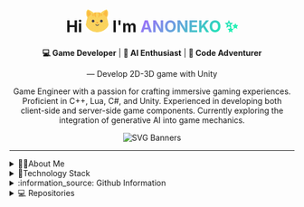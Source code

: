 
<div align="center">
<h1>Hi <img src="./images/hashnodeCat.gif" alt="" width="40">
I'm
<span style="background: -webkit-linear-gradient(135deg, rgb(0, 255, 164), rgb(166, 104, 255)) text; -webkit-text-fill-color: transparent;">ANONEKO ✨</span>
</h1>

**💻 Game Developer** | **🚀 AI Enthusiast** | **🌱 Code Adventurer**

— Develop 2D-3D game with Unity

Game Engineer with a passion for crafting immersive gaming experiences. Proficient in C++, Lua, C#, and Unity. Experienced in developing both client-side and server-side game components. Currently exploring the integration of generative AI into game mechanics.

![SVG Banners](https://svg-banners.vercel.app/api?type=origin&text1=Hi😸I'm%20ANONEKO%20✨&text2=💻%20Game%20Developer%20💖%20Open%20Source&width=800&height=200)

</div>

---

<details>
 <h2 align="center"> 👩‍💻About Me👩‍💻</h2>
 <summary> 👩‍💻About Me</summary>

- 🚀 I'm currently working on a massive multiplayer online game project.
- 🔭 I'm a game engineer at a Taiwanese MMO company,, focused on developing innovative gameplay through the integration of generative AI.
- 🌱 I'm constantly learning about new AI techniques, especially those related to natural language processing, speech synthesis, and image generation.
- 🤔 I'm looking for help with optimizing AI models for real-time applications within game engines.
- 💬 Ask me about game development with Unity, C#, and Lua, server-side development with C++, or my experiences working on a MMO.
- ⚡ Fun fact: I'm a huge fan of Nintendo games, especially Pokémon and Kirby. In my free time, I enjoy creating fan art of Kirby.

![](https://github-profile-trophy.vercel.app/?username=ANONEKO777&theme=juicyfresh&no-frame=true&no-bg=true&margin-w=-13&row1)

 <br>
</details>

<details>
 <h2 align="center"> 💼 Technology Stack 💼</h2>
 <summary> 💼Technology Stack</summary>

![GameDev](https://img.shields.io/badge/GameDev-FEC803?style=for-the-badge)
![C++](https://img.shields.io/badge/C++-00599C?style=for-the-badge&logo=c%2B%2B)
![Lua](https://img.shields.io/badge/Lua-513569?style=for-the-badge&logo=lua)
![C#](https://img.shields.io/badge/C%23-239120?style=for-the-badge&logo=c%23)
![Unity](https://img.shields.io/badge/Unity-464646?style=for-the-badge&logo=unity)

![AI](https://img.shields.io/badge/AI-FEC803?style=for-the-badge)
![PyTorch](https://img.shields.io/badge/PyTorch-%23EE4C2C.svg?style=for-the-badge&logo=PyTorch&logoColor=white)
![ChatGPT](https://img.shields.io/badge/chatGPT-74aa9c?style=for-the-badge&logo=openai&logoColor=white)
![GitHub Copilot](https://img.shields.io/badge/github_copilot-8957E5?style=for-the-badge&logo=github-copilot&logoColor=white)
![Google Gemini](https://img.shields.io/badge/google%20gemini-8E75B2?style=for-the-badge&logo=google%20gemini&logoColor=white)

![TOOL](https://img.shields.io/badge/TOOL-FEC803?style=for-the-badge)
![Visual Studio Code](https://img.shields.io/badge/VS%20Code-0078d7.svg?style=for-the-badge&logo=visual-studio-code&logoColor=white)
![Visual Studio](https://img.shields.io/badge/Visual%20Studio-5C2D91.svg?style=for-the-badge&logo=visual-studio&logoColor=white)
![Git](https://img.shields.io/badge/git-%23F05033.svg?style=for-the-badge&logo=git&logoColor=white)

<div align="center">
	<code><img width="50" src="https://raw.githubusercontent.com/marwin1991/profile-technology-icons/refs/heads/main/icons/c++.png" alt="C++" title="C++"/></code>
	<code><img width="50" src="https://raw.githubusercontent.com/marwin1991/profile-technology-icons/refs/heads/main/icons/unity.png" alt="Unity" title="Unity"/></code>
	<code><img width="50" src="https://raw.githubusercontent.com/marwin1991/profile-technology-icons/refs/heads/main/icons/_net_core.png" alt=".NET Core" title=".NET Core"/></code>
	<code><img width="50" src="https://raw.githubusercontent.com/marwin1991/profile-technology-icons/refs/heads/main/icons/lua.png" alt="Lua" title="Lua"/></code>
	<code><img width="50" src="https://raw.githubusercontent.com/marwin1991/profile-technology-icons/refs/heads/main/icons/python.png" alt="Python" title="Python"/></code>
	<code><img width="50" src="https://raw.githubusercontent.com/marwin1991/profile-technology-icons/refs/heads/main/icons/visual_studio_code.png" alt="Visual Studio Code" title="Visual Studio Code"/></code>
	<code><img width="50" src="https://raw.githubusercontent.com/marwin1991/profile-technology-icons/refs/heads/main/icons/git.png" alt="Git" title="Git"/></code>
	<code><img width="50" src="https://raw.githubusercontent.com/marwin1991/profile-technology-icons/refs/heads/main/icons/github.png" alt="GitHub" title="GitHub"/></code>
	<code><img width="50" src="https://raw.githubusercontent.com/marwin1991/profile-technology-icons/refs/heads/main/icons/gitlab.png" alt="GitLab" title="GitLab"/></code>
</div>

 <br>
</details>

<details>
 <h2 align="center">:information_source: Github Information :information_source:</h2>
<summary> :information_source:	Github Information</summary>

![](http://github-profile-summary-cards.vercel.app/api/cards/profile-details?username=ANONEKO777&theme=nightowl)

![](http://github-profile-summary-cards.vercel.app/api/cards/repos-per-language?username=ANONEKO777&theme=nightowl)
![](http://github-profile-summary-cards.vercel.app/api/cards/most-commit-language?username=ANONEKO777&theme=nightowl)

![](http://github-profile-summary-cards.vercel.app/api/cards/stats?username=ANONEKO777&theme=nightowl)
![](http://github-profile-summary-cards.vercel.app/api/cards/productive-time?username=ANONEKO777&theme=nightowl&utcOffset=8)

![ANONEKO777 github-stats](https://stats.dooboo.io/api/github-stats-advanced?login=ANONEKO777)

<picture decoding="async" loading="lazy">
  <source media="(prefers-color-scheme: light)" srcset="https://pixel-profile.vercel.app/api/github-stats?username=ANONEKO777&theme=summer">
  <source media="(prefers-color-scheme: dark)" srcset="https://pixel-profile.vercel.app/api/github-stats?username=ANONEKO777&screen_effect=true&theme=blue_chill">
  <img alt="github stats" src="https://pixel-profile.vercel.app/api/github-stats?username=ANONEKO777&theme=summer">
</picture>

 <br>
</details>


<details>
 <h2 align="center">💻 My Github Repositories 💻</h2>
 <summary> 💻 Repositories </summary> <br>

<br>
<div width="100%" align="center">
 <a align="right" href="https://github.com/ANONEKO777/sherpa-onnx-vits-fine-tuning-webui" title="Atolye">
  <img align="left"  height="140" src="https://github-readme-stats.vercel.app/api/pin/?username=ANONEKO777&repo=sherpa-onnx-vits-fine-tuning-webui&theme=react&border_color=61dafb&border_radius=10"></a>

  <!-- <a align="right" href="https://github.com/ANONEKO777/sherpa-onnx-vits-fine-tuning-webui" title="CollegeApp-WebApiDotnet7">
    <img align="right" height="140" src="https://github-readme-stats.vercel.app/api/pin/?username=ANONEKO777&repo=sherpa-onnx-vits-fine-tuning-webui&theme=react&border_color=61dafb&border_radius=10"></a> -->

</div>

<br/><br/><br/><br/><br/><br/><br/>

<!-- <div width="100%" align="center">
 <a align="right" href="https://github.com/ANONEKO777/sherpa-onnx-vits-fine-tuning-webui" title="Atolye">
  <img align="left"  height="140" src="https://github-readme-stats.vercel.app/api/pin/?username=ANONEKO777&repo=sherpa-onnx-vits-fine-tuning-webui&theme=react&border_color=61dafb&border_radius=10"></a>

  <a align="right" href="https://github.com/ANONEKO777/sherpa-onnx-vits-fine-tuning-webui" title="CollegeApp-WebApiDotnet7">
    <img align="right" height="140" src="https://github-readme-stats.vercel.app/api/pin/?username=ANONEKO777&repo=sherpa-onnx-vits-fine-tuning-webui&theme=react&border_color=61dafb&border_radius=10"></a>

</div> -->

<br/><br/><br/><br/><br/><br/><br/>

<h4 align="center">
  <a href="https://github.com/ANONEKO777?tab=repositories" title="Show Repositories">🔎 Show More 🔍</a>
</h4>
  <br>
</details>


